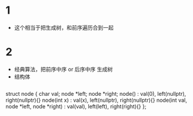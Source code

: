 # 1 

- 这个相当于把生成树，和前序遍历合到一起

# 2 

- 经典算法，把前序中序 or 后序中序 生成树
- 结构体

> ```c++
struct node {
    char val;
    node *left;
    node *right;
    node() : val(0), left(nullptr), right(nullptr){}
    node(int x) : val(x), left(nullptr), right(nullptr){}
    node(int val, node *left, node *right) : val(val), left(left), right(right){}
};
```
